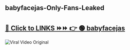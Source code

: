 
 ## babyfacejas-Only-Fans-Leaked

# <h2><a href="https://clipsfans.com/babyfacejas&ref=git">🔗 Click to LINKS ⏩⏩ 👉 🟢 babyfacejas </a></h2>

<a href="https://clipsfans.com/babyfacejas&ref=git" rel="nofollow" data-target="animated-image.originalLink"><img src="https://i.ibb.co.com/xMMVF88/686577567.gif" alt="Viral Video Original" style="max-width: 100%; display: inline-block;" data-target="animated-image.originalImage"></a>
